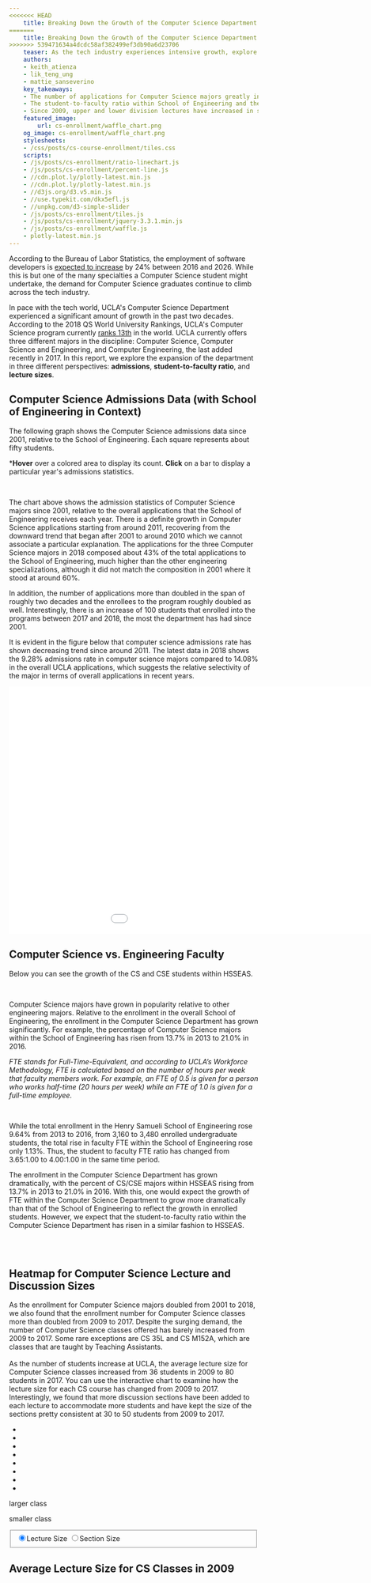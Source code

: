 ```yaml
---
<<<<<<< HEAD
    title: Breaking Down the Growth of the Computer Science Department -- Bit by Bit
=======
    title: Breaking Down the Growth of the Computer Science Department — Bit by Bit
>>>>>>> 539471634a4dcdc58af382499ef3db90a6d23706
    teaser: As the tech industry experiences intensive growth, explore the changes in UCLA's Computer Science department over time.
    authors:
    - keith_atienza
    - lik_teng_ung
    - mattie_sanseverino
    key_takeaways: 
    - The number of applications for Computer Science majors greatly increased over the years, outpacing admission numbers and increasing selectivity.
    - The student-to-faculty ratio within School of Engineering and the Computer Science department has grown since 2013.
    - Since 2009, upper and lower division lectures have increased in size. 
    featured_image:
        url: cs-enrollment/waffle_chart.png
    og_image: cs-enrollment/waffle_chart.png
    stylesheets: 
    - /css/posts/cs-course-enrollment/tiles.css
    scripts: 
    - /js/posts/cs-enrollment/ratio-linechart.js
    - /js/posts/cs-enrollment/percent-line.js
    - //cdn.plot.ly/plotly-latest.min.js
    - //cdn.plot.ly/plotly-latest.min.js
    - //d3js.org/d3.v5.min.js
    - //use.typekit.com/dkx5efl.js
    - //unpkg.com/d3-simple-slider
    - /js/posts/cs-enrollment/tiles.js
    - /js/posts/cs-enrollment/jquery-3.3.1.min.js
    - /js/posts/cs-enrollment/waffle.js
    - plotly-latest.min.js
---
```

<p>
According to the Bureau of Labor Statistics, the employment of software developers is <a href="https://www.bls.gov/ooh/computer-and-information-technology/software-developers.htm#tab-6">expected to increase</a>
by 24% between 2016 and 2026. While this is but one of the many specialties a Computer Science student might undertake, the demand for Computer Science graduates continue to climb across the tech industry. 
</p>
<p>   
In pace with the tech world, UCLA's Computer Science Department experienced a significant amount of growth in the past two decades. According to the 2018 QS World University Rankings, UCLA's Computer Science program currently <a href="https://www.theguardian.com/higher-education-network/2018/feb/28/qs-world-university-rankings-2018-computer-science">ranks 13th</a> in the world. UCLA currently offers three different majors in the discipline: Computer Science, Computer Science and Engineering, and Computer Engineering, the last added recently in 2017. In this report, we explore the expansion of the department in three different perspectives: <b>admissions</b>, <b>student-to-faculty ratio</b>, and <b>lecture sizes</b>.
</p>

## Computer Science Admissions Data (with School of Engineering in Context)

<p> 
The following graph shows the Computer Science admissions data since 2001, relative to the School of Engineering. Each square represents about fifty students.
</p>
<p>*<b>Hover</b> over a colored area to display its count. <b> Click</b> on a bar to display a particular year's admissions statistics. </p>
<div class='waffle'></div>
<br>
<p>
The chart above shows the admission statistics of Computer Science majors since 2001, relative to the overall applications that the School of Engineering receives each year. There is a definite growth in Computer Science applications starting from around 2011, recovering from the downward trend that began after 2001 to around 2010 which we cannot associate a particular explanation. The applications for the three Computer Science majors in 2018 composed about 43% of the total applications to the School of Engineering, much higher than the other engineering specializations, although it did not match the composition in 2001 where it stood at around 60%. 

</p>
<p>
In addition, the number of applications more than doubled in the span of roughly two decades and the enrollees to the program roughly doubled as well. Interestingly, there is an increase of 100 students that enrolled into the programs between 2017 and 2018, the most the department has had since 2001.
</p>
<p>
It is evident in the figure below that computer science admissions rate has shown decreasing trend since around 2011. The latest data in 2018 shows the 9.28% admissions rate in computer science majors compared to 14.08% in the overall UCLA applications, which suggests the relative selectivity of the major in terms of overall applications in recent years.
</p>

<iframe width="1100" height="500" frameborder="0" scrolling="no" src="//plot.ly/~keithatienza19/41.embed?link=false&modebar=false&width=100%&height=50%"></iframe>



## Computer Science vs. Engineering Faculty 
<p>Below you can see the growth of the CS and CSE students within HSSEAS. </p>
<br> 

<head>
    <script src="https://cdn.plot.ly/plotly-latest.min.js"></script>
</head>
<div id="percent-line"></div>

<p>Computer Science majors have grown in popularity relative to other engineering majors. Relative to the enrollment in the overall School of Engineering, the enrollment in the Computer Science Department has grown significantly. For example, the percentage of Computer Science majors within the School of Engineering has risen from 13.7% in 2013 to 21.0% in 2016. </p>


<p><i>FTE stands for Full-Time-Equivalent, and according to UCLA’s Workforce Methodology, FTE is calculated based on the number of hours per week that faculty members work. For example, an FTE of 0.5 is given for a person who works half-time (20 hours per week) while an FTE of 1.0 is given for a full-time employee. </i></p>
<head>
    <script src="https://cdn.plot.ly/plotly-latest.min.js"></script>
</head>
<div id="ratio-line"></div>

<br>
<p>While the total enrollment in the Henry Samueli School of Engineering rose 9.64% from 2013 to 2016, from 3,160 to 3,480 enrolled undergraduate students, the total rise in faculty FTE within the School of Engineering rose only 1.13%. Thus, the student to faculty FTE ratio has changed from 3.65:1.00 to 4.00:1.00 in the same time period. 
</p>
<p>The enrollment in the Computer Science Department has grown dramatically, with the percent of CS/CSE majors within HSSEAS rising from 13.7% in 2013 to 21.0% in 2016. With this, one would expect the growth of FTE within the Computer Science Department to grow more dramatically than that of the School of Engineering to reflect the growth in enrolled students. However, we expect that the student-to-faculty ratio within the Computer Science Department has risen in a similar fashion to HSSEAS. </p>


<br>
<br>

## Heatmap for Computer Science Lecture and Discussion Sizes
As the enrollment for Computer Science majors doubled from 2001 to 2018, we also found that the enrollment number for Computer Science classes more than doubled from 2009 to 2017. Despite the surging demand, the number of Computer Science classes offered has barely increased from 2009 to 2017. Some rare exceptions are CS 35L and CS M152A, which are classes that are taught by Teaching Assistants. 
<br><br>
As the number of students increase at UCLA, the average lecture size for Computer Science classes increased from 36 students in 2009 to 80 students in 2017. You can use the interactive chart to examine how the lecture size for each CS course has changed from 2009 to 2017. Interestingly, we found that more discussion sections have been added to each lecture to accommodate more students and have kept the size of the sections pretty consistent at 30 to 50 students from 2009 to 2017.

<div id="container">
<div id="legend" class="rbow2">
<ul>
<li class="q1-8"></li>
<li class="q2-8"></li>
<li class="q3-8"></li>
<li class="q4-8"></li>
<li class="q5-8"></li>
<li class="q6-8"></li>
<li class="q7-8"></li>
<li class="q8-8"></li>
</ul>
<p class="more">larger class</p>
<p class="less">smaller class</p>
</div>
<div id="year"></div>
<div id="section"></div>
<div id="vis"></div> 
<div id="controls">
<div class="section">
<fieldset id="sectype">
<input type="radio" id="Primary" name = "type" value ="Primary" checked = "checked"/><label for="Primary" class="sel"><span class="lectureSize">Lecture Size</span></label>
<input type="radio" id="Secondary" name="type" value="Secondary"/><label for="Secondary"><span class="sectionSize">Section Size</span></label>
</fieldset>
</div>
<div id="slider"></div>
</div>
<div id="dist">
<h2 class="title">Average Lecture Size for CS Classes in 2009</h2>
<div class='svg'></div>
</div>
</div>
